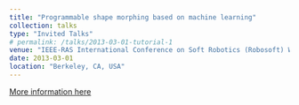 ```yaml
---
title: "Programmable shape morphing based on machine learning"
collection: talks
type: "Invited Talks"
# permalink: /talks/2013-03-01-tutorial-1
venue: "IEEE-RAS International Conference on Soft Robotics (Robosoft) Workshop: Shape Morphing Robots: From Pattern-to-pattern to Programmable Shape Morphing"
date: 2013-03-01
location: "Berkeley, CA, USA"
---
```


[More information here](http://exampleurl.com)

<!-- This is a description of your tutorial, note the different field in type. This is a markdown files that can be all markdown-ified like any other post. Yay markdown! -->
